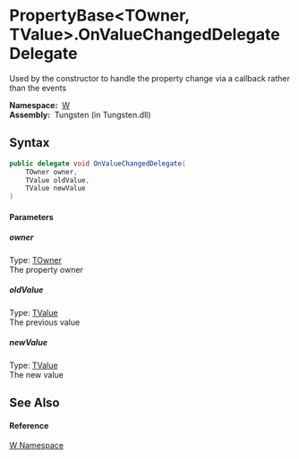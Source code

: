 PropertyBase&lt;TOwner, TValue>.OnValueChangedDelegate Delegate
===============================================================
  Used by the constructor to handle the property change via a callback rather than the events

  **Namespace:**  [W][1]  
  **Assembly:**  Tungsten (in Tungsten.dll)

Syntax
------

```csharp
public delegate void OnValueChangedDelegate(
	TOwner owner,
	TValue oldValue,
	TValue newValue
)
```

#### Parameters

##### *owner*
Type: [TOwner][2]  
The property owner

##### *oldValue*
Type: [TValue][2]  
The previous value

##### *newValue*
Type: [TValue][2]  
The new value


See Also
--------

#### Reference
[W Namespace][1]  

[1]: ../README.md
[2]: ../PropertyBase_2/README.md
[3]: ../../_icons/Help.png